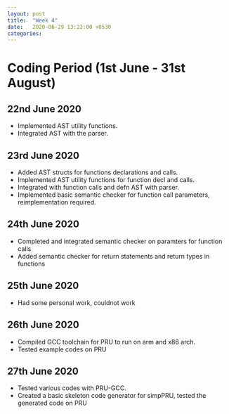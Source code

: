 ```yaml
---
layout: post
title:  "Week 4"
date:   2020-06-29 13:22:00 +0530
categories:
---
```


# Coding Period (1st June - 31st August)

## 22nd June 2020

* Implemented AST utility functions.
* Integrated AST with the parser.

## 23rd June 2020

* Added AST structs for functions declarations and calls.
* Implemented AST utility functions for function decl and calls.
* Integrated with function calls and defn AST with parser.
* Implemented basic semantic checker for function call parameters, reimplementation required.

## 24th June 2020

* Completed and integrated semantic checker on paramters for function calls
* Added semantic checker for return statements and return types in functions

## 25th June 2020

* Had some personal work, couldnot work

## 26th June 2020

* Compiled GCC toolchain for PRU to run on arm and x86 arch.
* Tested example codes on PRU

## 27th June 2020

* Tested various codes with PRU-GCC.
* Created a basic skeleton code generator for simpPRU, tested the generated code on PRU

